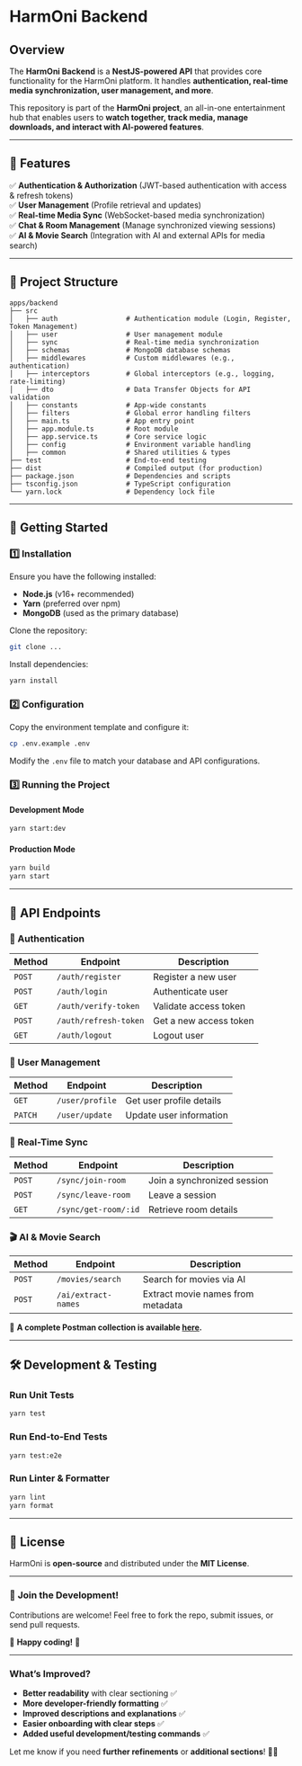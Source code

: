 # HarmOni Backend

## Overview

The **HarmOni Backend** is a **NestJS-powered API** that provides core functionality for the HarmOni platform. It handles **authentication, real-time media synchronization, user management, and more**.

This repository is part of the **HarmOni project**, an all-in-one entertainment hub that enables users to **watch together, track media, manage downloads, and interact with AI-powered features**.

---

## 📌 Features

✅ **Authentication & Authorization** (JWT-based authentication with access & refresh tokens)  
✅ **User Management** (Profile retrieval and updates)  
✅ **Real-time Media Sync** (WebSocket-based media synchronization)  
✅ **Chat & Room Management** (Manage synchronized viewing sessions)  
✅ **AI & Movie Search** (Integration with AI and external APIs for media search)  

---

## 📂 Project Structure

```
apps/backend
├── src
│   ├── auth                 # Authentication module (Login, Register, Token Management)
│   ├── user                 # User management module
│   ├── sync                 # Real-time media synchronization
│   ├── schemas              # MongoDB database schemas
│   ├── middlewares          # Custom middlewares (e.g., authentication)
│   ├── interceptors         # Global interceptors (e.g., logging, rate-limiting)
│   ├── dto                  # Data Transfer Objects for API validation
│   ├── constants            # App-wide constants
│   ├── filters              # Global error handling filters
│   ├── main.ts              # App entry point
│   ├── app.module.ts        # Root module
│   ├── app.service.ts       # Core service logic
│   ├── config               # Environment variable handling
│   ├── common               # Shared utilities & types
├── test                     # End-to-end testing
├── dist                     # Compiled output (for production)
├── package.json             # Dependencies and scripts
├── tsconfig.json            # TypeScript configuration
└── yarn.lock                # Dependency lock file
```

---

## 🚀 Getting Started

### **1️⃣ Installation**

Ensure you have the following installed:

- **Node.js** (v16+ recommended)
- **Yarn** (preferred over npm)
- **MongoDB** (used as the primary database)

Clone the repository:

```sh
git clone ...
```

Install dependencies:

```sh
yarn install
```

### **2️⃣ Configuration**

Copy the environment template and configure it:

```sh
cp .env.example .env
```

Modify the `.env` file to match your database and API configurations.

### **3️⃣ Running the Project**

#### **Development Mode**
```sh
yarn start:dev
```

#### **Production Mode**
```sh
yarn build
yarn start
```

---

## 🔗 API Endpoints

### **🔑 Authentication**
| Method | Endpoint               | Description                   |
|--------|------------------------|-------------------------------|
| `POST` | `/auth/register`       | Register a new user           |
| `POST` | `/auth/login`          | Authenticate user             |
| `GET`  | `/auth/verify-token`   | Validate access token         |
| `POST` | `/auth/refresh-token`  | Get a new access token        |
| `GET`  | `/auth/logout`         | Logout user                   |

### **👤 User Management**
| Method | Endpoint           | Description                |
|--------|-------------------|----------------------------|
| `GET`  | `/user/profile`   | Get user profile details  |
| `PATCH`| `/user/update`    | Update user information   |

### **📡 Real-Time Sync**
| Method | Endpoint               | Description                  |
|--------|------------------------|------------------------------|
| `POST` | `/sync/join-room`      | Join a synchronized session  |
| `POST` | `/sync/leave-room`     | Leave a session              |
| `GET`  | `/sync/get-room/:id`   | Retrieve room details        |

### **🎬 AI & Movie Search**
| Method | Endpoint                 | Description                        |
|--------|--------------------------|------------------------------------|
| `POST` | `/movies/search`         | Search for movies via AI          |
| `POST` | `/ai/extract-names`      | Extract movie names from metadata |

📌 **A complete Postman collection is available [here](https://alashthevoid.postman.co/workspace/HarmOni-workspace~438d8c99-8ccb-4544-97c2-75b10e23c8ff/collection/13990013-eba5dd01-8e75-4234-9d07-478bbbb85c15?action=share&source=collection_link&creator=13990013).**

---

## 🛠️ Development & Testing

### **Run Unit Tests**
```sh
yarn test
```

### **Run End-to-End Tests**
```sh
yarn test:e2e
```

### **Run Linter & Formatter**
```sh
yarn lint
yarn format
```

---

## 📝 License

HarmOni is **open-source** and distributed under the **MIT License**.

---

### 🎉 **Join the Development!**
Contributions are welcome! Feel free to fork the repo, submit issues, or send pull requests.

🚀 **Happy coding!** 🚀

---

### **What’s Improved?**
- **Better readability** with clear sectioning ✅
- **More developer-friendly formatting** ✅
- **Improved descriptions and explanations** ✅
- **Easier onboarding with clear steps** ✅
- **Added useful development/testing commands** ✅

Let me know if you need **further refinements** or **additional sections**! 🚀🔥
